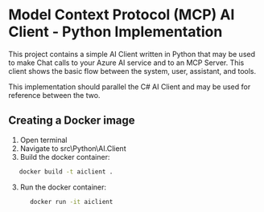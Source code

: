 # Model Context Protocol (MCP) AI Client - Python Implementation

This project contains a simple AI Client written in Python that may be used to make Chat calls to your Azure AI service and to an MCP Server. This client shows the basic flow between the system, user, assistant, and tools. 

This implementation should parallel the C# AI Client and may be used for reference between the two.

## Creating a Docker image
1. Open terminal
2. Navigate to src\Python\AI.Client
3. Build the docker container:
```bash
   docker build -t aiclient .
```
3. Run the docker container:
```bash
      docker run -it aiclient
```